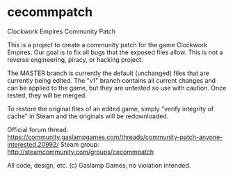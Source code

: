 # cecommpatch
Clockwork Empires Community Patch

This is a project to create a community patch for the game Clockwork Empires. Our goal is to fix all bugs that the exposed files allow. This is not a reverse engineering, piracy, or hacking project.

The MASTER branch is currently the default (unchanged) files that are currently being edited.
The "v1" branch contains all current changes and can be applied to the game, but they are untested so use with caution. Once tested, they will be merged.

To restore the original files of an edited game, simply "verify integrity of cache" in Steam and the originals will be redownloaded.


Official forum thread: https://community.gaslampgames.com/threads/community-patch-anyone-interested.20992/
Steam group: http://steamcommunity.com/groups/cecommpatch



All code, design, etc. (c) Gaslamp Games, no violation intended.
